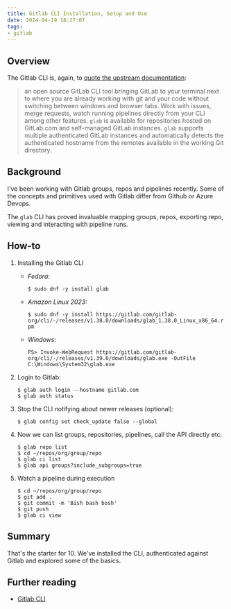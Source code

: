 ```yaml
---
title: Gitlab CLI Installation, Setup and Use
date: 2024-04-19 18:27:07
tags:
- gitlab 
---
```


## Overview
The Gitlab CLI is, again, to [quote the upstream documentation](https://gitlab.com/gitlab-org/cli):
> an open source GitLab CLI tool bringing GitLab to your terminal next to where you are already working with git and your code without switching between windows and browser tabs. Work with issues, merge requests, watch running pipelines directly from your CLI among other features.
> `glab` is available for repositories hosted on GitLab.com and self-managed GitLab instances. `glab` supports multiple authenticated GitLab instances and automatically detects the authenticated hostname from the remotes available in the working Git directory.


## Background
I've been working with Gitlab groups, repos and pipelines recently. Some of the concepts and primitives used with Gitlab differ from Github or Azure Devops.

The `glab` CLI has proved invaluable mapping groups, repos, exporting repo, viewing and interacting with pipeline runs.

## How-to
1. Installing the Gitlab CLI

    - *Fedora:* 
        
        `$ sudo dnf -y install glab`
    - *Amazon Linux 2023:* 
        
        `$ sudo dnf -y install https://gitlab.com/gitlab-org/cli/-/releases/v1.38.0/downloads/glab_1.38.0_Linux_x86_64.rpm`
    - *Windows:* 
        
        `PS> Invoke-WebRequest https://gitlab.com/gitlab-org/cli/-/releases/v1.39.0/downloads/glab.exe -OutFile C:\Windows\System32\glab.exe`

2. Login to Gitlab:

    ```
    $ glab auth login --hostname gitlab.com
    $ glab auth status
    ```

3. Stop the CLI notifying about newer releases (optional):

    ```
    $ glab config set check_update false --global
    ```

4. Now we can list groups, repositories, pipelines, call the API directly etc.

    ```
    $ glab repo list
    $ cd ~/repos/org/group/repo
    $ glab ci list
    $ glab api groups?include_subgroups=true
    ```

5. Watch a pipeline during execution
    ```
    $ cd ~/repos/org/group/repo
    $ git add .
    $ git commit -m 'Bish bash bosh'
    $ git push
    $ glab ci view
    ```
    
## Summary
That's the starter for 10. We've installed the CLI, authenticated against Gitlab and explored some of the basics.


## Further reading
- [Gitlab CLI](https://gitlab.com/gitlab-org/cli#installation)
